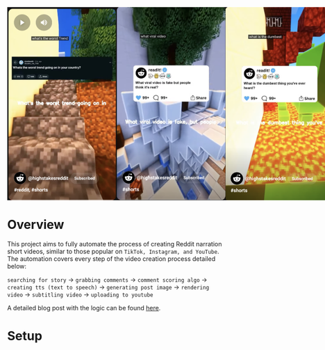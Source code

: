 <div style="display: flex; justify-content: space-between;">
    <img src="images/1.png" alt="Image 1" style="height: 444px; width: auto;">
    <img src="images/2.png" alt="Image 2" style="height: 444px; width: auto;">
    <img src="images/3.png" alt="Image 3" style="height: 444px; width: auto;">
</div>

# Overview

This project aims to fully automate the process of creating Reddit narration short videos, similar to those popular on `TikTok, Instagram, and YouTube`. The automation covers every step of the video creation process detailed below:<br>

`searching for story` -> `grabbing comments` -> `comment scoring algo` -> `creating tts (text to speech)` -> `generating post image` -> `rendering video` -> `subtitling video` -> `uploading to youtube`

A detailed blog post with the logic can be found [here](https://meriedith.com/posts/reddit/).

# Setup
